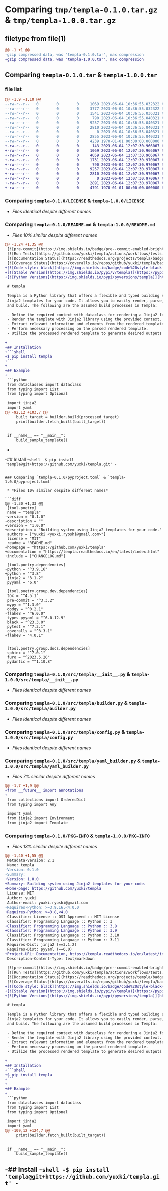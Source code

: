 # Comparing `tmp/templa-0.1.0.tar.gz` & `tmp/templa-1.0.0.tar.gz`

## filetype from file(1)

```diff
@@ -1 +1 @@
-gzip compressed data, was "templa-0.1.0.tar", max compression
+gzip compressed data, was "templa-1.0.0.tar", max compression
```

## Comparing `templa-0.1.0.tar` & `templa-1.0.0.tar`

### file list

```diff
@@ -1,9 +1,10 @@
--rw-r--r--   0        0        0     1069 2023-06-04 10:36:55.032322 templa-0.1.0/LICENSE
--rw-r--r--   0        0        0     3777 2023-06-04 10:36:55.032322 templa-0.1.0/README.md
--rw-r--r--   0        0        0     1541 2023-06-04 10:36:55.036321 templa-0.1.0/pyproject.toml
--rw-r--r--   0        0        0      790 2023-06-04 10:36:55.040321 templa-0.1.0/src/templa/__init__.py
--rw-r--r--   0        0        0     9257 2023-06-04 10:36:55.040321 templa-0.1.0/src/templa/builder.py
--rw-r--r--   0        0        0     2810 2023-06-04 10:36:55.040321 templa-0.1.0/src/templa/config.py
--rw-r--r--   0        0        0        0 2023-06-04 10:36:55.040321 templa-0.1.0/src/templa/py.typed
--rw-r--r--   0        0        0     2855 2023-06-04 10:36:55.040321 templa-0.1.0/src/templa/yaml_builder.py
--rw-r--r--   0        0        0     4239 1970-01-01 00:00:00.000000 templa-0.1.0/PKG-INFO
+-rw-r--r--   0        0        0      143 2023-06-04 12:07:30.966067 templa-1.0.0/CHANGELOG.md
+-rw-r--r--   0        0        0     1069 2023-06-04 12:07:30.966067 templa-1.0.0/LICENSE
+-rw-r--r--   0        0        0     4059 2023-06-04 12:07:30.966067 templa-1.0.0/README.md
+-rw-r--r--   0        0        0     1731 2023-06-04 12:07:30.970067 templa-1.0.0/pyproject.toml
+-rw-r--r--   0        0        0      790 2023-06-04 12:07:30.970067 templa-1.0.0/src/templa/__init__.py
+-rw-r--r--   0        0        0     9257 2023-06-04 12:07:30.970067 templa-1.0.0/src/templa/builder.py
+-rw-r--r--   0        0        0     2810 2023-06-04 12:07:30.970067 templa-1.0.0/src/templa/config.py
+-rw-r--r--   0        0        0        0 2023-06-04 12:07:30.970067 templa-1.0.0/src/templa/py.typed
+-rw-r--r--   0        0        0     2891 2023-06-04 12:07:30.970067 templa-1.0.0/src/templa/yaml_builder.py
+-rw-r--r--   0        0        0     4791 1970-01-01 00:00:00.000000 templa-1.0.0/PKG-INFO
```

### Comparing `templa-0.1.0/LICENSE` & `templa-1.0.0/LICENSE`

 * *Files identical despite different names*

### Comparing `templa-0.1.0/README.md` & `templa-1.0.0/README.md`

 * *Files 10% similar despite different names*

```diff
@@ -1,24 +1,35 @@
 [![pre-commit](https://img.shields.io/badge/pre--commit-enabled-brightgreen?logo=pre-commit)](https://github.com/pre-commit/pre-commit)
 [![Run Tests](https://github.com/yuxki/templa/actions/workflows/tests.yml/badge.svg)](https://github.com/yuxki/templa/actions/workflows/tests.yml)
 [![Documentation Status](https://readthedocs.org/projects/templa/badge/?version=latest)](https://templa.readthedocs.io/en/latest/?badge=latest)
 [![Coverage Status](https://coveralls.io/repos/github/yuxki/templa/badge.svg?branch=master)](https://coveralls.io/github/yuxki/templa?branch=master)
+[![Code style: black](https://img.shields.io/badge/code%20style-black-000000.svg)](https://github.com/psf/black)
+[![Stable Version](https://img.shields.io/pypi/v/templa)](https://pypi.org/project/templa/)
+[![Python Versions](https://img.shields.io/pypi/pyversions/templa)](https://pypi.org/project/templa)
 
 # templa
 
 Templa is a Python library that offers a flexible and typed building system using
 Jinja2 templates for your code. It allows you to easily render, parse, process,
 and build. The following are the assumed build processes in Templa:
 
 - Define the required context with dataclass for rendering a Jinja2 formatted template.
 - Render the template with Jinja2 library using the provided context.
 - Extract relevant information and elements from the rendered template for further processing.
 - Perform necessary processing on the parsed rendered template.
 - Utilize the processed rendered template to generate desired outputs or objects.
 
+
+## Installation
+```shell
+$ pip install templa
+```
+
+## Example
+
 ```python
 from dataclasses import dataclass
 from typing import List
 from typing import Optional
 
 import jinja2
 import yaml
@@ -92,12 +103,7 @@
     built_target = builder.build(processed_target)
     print(builder.fetch_built(built_target))
 
 
 if __name__ == "__main__":
     build_sample_template()
 ```
-
-## Install
-```shell
-$ pip install 'templa@git+https://github.com/yuxki/templa.git'
-```
```

### Comparing `templa-0.1.0/pyproject.toml` & `templa-1.0.0/pyproject.toml`

 * *Files 10% similar despite different names*

```diff
@@ -1,30 +1,33 @@
 [tool.poetry]
 name = "templa"
-version = "0.1.0"
-description = ""
+version = "1.0.0"
+description = "Building system using Jinja2 templates for your code."
 authors = ["yuxki <yuxki.ryoshi@gmail.com>"]
 license = "MIT"
 readme = "README.md"
+homepage = "https://github.com/yuxki/templa"
+documentation = "https://templa.readthedocs.io/en/latest/index.html"
+include = ["CHANGELOG.md"]
 
 [tool.poetry.dependencies]
-python = "^3.9.16"
+python = "^3.8"
 jinja2 = "3.1.2"
 pyyaml = "6.0"
 
 [tool.poetry.group.dev.dependencies]
 tox = "^4.5.1"
 pre-commit = "^3.3.2"
 mypy = "^1.3.0"
 dodgy = "^0.2.1"
-flake8 = "^6.0.0"
 types-pyyaml = "^6.0.12.9"
 black = "^23.3.0"
 pytest = "^7.3.1"
 coveralls = "^3.3.1"
+flake8 = "4.0.1"
 
 
 [tool.poetry.group.docs.dependencies]
 sphinx = "^7.0.1"
 furo = "^2023.5.20"
 pydantic = "^1.10.8"
```

### Comparing `templa-0.1.0/src/templa/__init__.py` & `templa-1.0.0/src/templa/__init__.py`

 * *Files identical despite different names*

### Comparing `templa-0.1.0/src/templa/builder.py` & `templa-1.0.0/src/templa/builder.py`

 * *Files identical despite different names*

### Comparing `templa-0.1.0/src/templa/config.py` & `templa-1.0.0/src/templa/config.py`

 * *Files identical despite different names*

### Comparing `templa-0.1.0/src/templa/yaml_builder.py` & `templa-1.0.0/src/templa/yaml_builder.py`

 * *Files 7% similar despite different names*

```diff
@@ -1,7 +1,9 @@
+from __future__ import annotations
+
 from collections import OrderedDict
 from typing import Any
 
 import yaml
 from jinja2 import Environment
 from jinja2 import Template
```

### Comparing `templa-0.1.0/PKG-INFO` & `templa-1.0.0/PKG-INFO`

 * *Files 13% similar despite different names*

```diff
@@ -1,40 +1,55 @@
 Metadata-Version: 2.1
 Name: templa
-Version: 0.1.0
-Summary: 
+Version: 1.0.0
+Summary: Building system using Jinja2 templates for your code.
+Home-page: https://github.com/yuxki/templa
 License: MIT
 Author: yuxki
 Author-email: yuxki.ryoshi@gmail.com
-Requires-Python: >=3.9.16,<4.0.0
+Requires-Python: >=3.8,<4.0
 Classifier: License :: OSI Approved :: MIT License
 Classifier: Programming Language :: Python :: 3
+Classifier: Programming Language :: Python :: 3.8
+Classifier: Programming Language :: Python :: 3.9
 Classifier: Programming Language :: Python :: 3.10
 Classifier: Programming Language :: Python :: 3.11
 Requires-Dist: jinja2 (==3.1.2)
 Requires-Dist: pyyaml (==6.0)
+Project-URL: Documentation, https://templa.readthedocs.io/en/latest/index.html
 Description-Content-Type: text/markdown
 
 [![pre-commit](https://img.shields.io/badge/pre--commit-enabled-brightgreen?logo=pre-commit)](https://github.com/pre-commit/pre-commit)
 [![Run Tests](https://github.com/yuxki/templa/actions/workflows/tests.yml/badge.svg)](https://github.com/yuxki/templa/actions/workflows/tests.yml)
 [![Documentation Status](https://readthedocs.org/projects/templa/badge/?version=latest)](https://templa.readthedocs.io/en/latest/?badge=latest)
 [![Coverage Status](https://coveralls.io/repos/github/yuxki/templa/badge.svg?branch=master)](https://coveralls.io/github/yuxki/templa?branch=master)
+[![Code style: black](https://img.shields.io/badge/code%20style-black-000000.svg)](https://github.com/psf/black)
+[![Stable Version](https://img.shields.io/pypi/v/templa)](https://pypi.org/project/templa/)
+[![Python Versions](https://img.shields.io/pypi/pyversions/templa)](https://pypi.org/project/templa)
 
 # templa
 
 Templa is a Python library that offers a flexible and typed building system using
 Jinja2 templates for your code. It allows you to easily render, parse, process,
 and build. The following are the assumed build processes in Templa:
 
 - Define the required context with dataclass for rendering a Jinja2 formatted template.
 - Render the template with Jinja2 library using the provided context.
 - Extract relevant information and elements from the rendered template for further processing.
 - Perform necessary processing on the parsed rendered template.
 - Utilize the processed rendered template to generate desired outputs or objects.
 
+
+## Installation
+```shell
+$ pip install templa
+```
+
+## Example
+
 ```python
 from dataclasses import dataclass
 from typing import List
 from typing import Optional
 
 import jinja2
 import yaml
@@ -109,12 +124,7 @@
     print(builder.fetch_built(built_target))
 
 
 if __name__ == "__main__":
     build_sample_template()
 ```
 
-## Install
-```shell
-$ pip install 'templa@git+https://github.com/yuxki/templa.git'
-```
-
```

